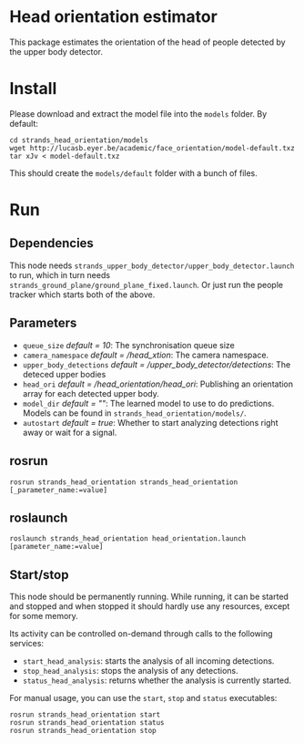 Head orientation estimator
==========================

This package estimates the orientation of the head of people detected by the upper body detector.

Install
=======
Please download and extract the model file into the `models` folder. By default:

```
cd strands_head_orientation/models
wget http://lucasb.eyer.be/academic/face_orientation/model-default.txz
tar xJv < model-default.txz
```

This should create the `models/default` folder with a bunch of files.

Run
===

Dependencies
------------

This node needs `strands_upper_body_detector/upper_body_detector.launch` to run,
which in turn needs `strands_ground_plane/ground_plane_fixed.launch`.
Or just run the people tracker which starts both of the above.

Parameters
----------

* `queue_size` *default = 10*: The synchronisation queue size
* `camera_namespace` *default = /head_xtion*: The camera namespace.
* `upper_body_detections` *default = /upper_body_detector/detections*: The deteced upper bodies
* `head_ori` *default = /head_orientation/head_ori*: Publishing an orientation array for each detected upper body.
* `model_dir` *default = ""*: The learned model to use to do predictions. Models can be found in `strands_head_orientation/models/`.
* `autostart` *default = true*: Whether to start analyzing detections right away or wait for a signal.

rosrun
------
```
rosrun strands_head_orientation strands_head_orientation [_parameter_name:=value]
```

roslaunch
---------
```
roslaunch strands_head_orientation head_orientation.launch [parameter_name:=value]
```

Start/stop
----------

This node should be permanently running. While running, it can be started and
stopped and when stopped it should hardly use any resources, except for some
memory.

Its activity can be controlled on-demand through calls to the following services:
  - `start_head_analysis`: starts the analysis of all incoming detections.
  - `stop_head_analysis`: stops the analysis of any detections.
  - `status_head_analysis`: returns whether the analysis is currently started.

For manual usage, you can use the `start`, `stop` and `status` executables:

```
rosrun strands_head_orientation start
rosrun strands_head_orientation status
rosrun strands_head_orientation stop
```

